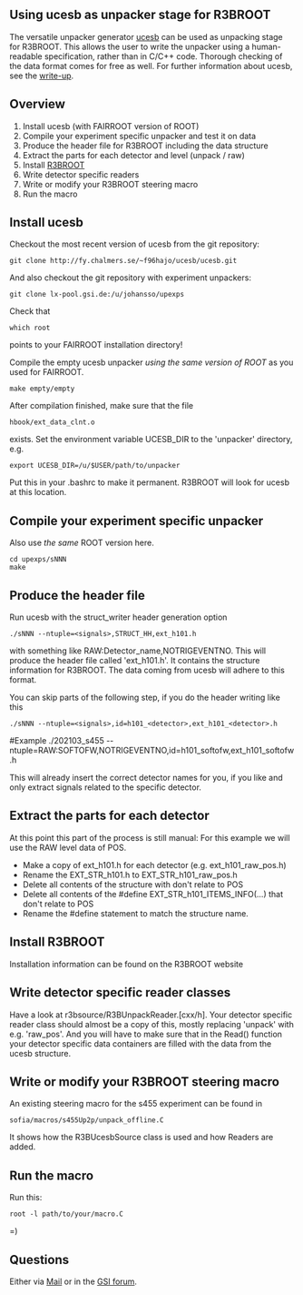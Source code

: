 Using ucesb as unpacker stage for R3BROOT
-----------------------------------------

The versatile unpacker generator [ucesb](http://fy.chalmers.se/~f96hajo/ucesb) can be used as unpacking stage for R3BROOT.
This allows the user to write the unpacker using a human-readable specification, rather than in C/C++ code.
Thorough checking of the data format comes for free as well.
For further information about ucesb, see the [write-up](http://fy.chalmers.se/~f96hajo/ucesb/ucesb_doc.pdf).

Overview
--------

1. Install ucesb (with FAIRROOT version of ROOT)
2. Compile your experiment specific unpacker and test it on data
3. Produce the header file for R3BROOT including the data structure
4. Extract the parts for each detector and level (unpack / raw)
5. Install [R3BROOT](https://www.r3broot.gsi.de)
6. Write detector specific readers
7. Write or modify your R3BROOT steering macro
8. Run the macro


Install ucesb
-------------

Checkout the most recent version of ucesb from the git repository:

    git clone http://fy.chalmers.se/~f96hajo/ucesb/ucesb.git

And also checkout the git repository with experiment unpackers:

    git clone lx-pool.gsi.de:/u/johansso/upexps

Check that

    which root

points to your FAIRROOT installation directory!

Compile the empty ucesb unpacker *using the same version of ROOT* as you used for FAIRROOT.

    make empty/empty

After compilation finished, make sure that the file

    hbook/ext_data_clnt.o

exists. Set the environment variable UCESB_DIR to the 'unpacker' directory, e.g.

    export UCESB_DIR=/u/$USER/path/to/unpacker

Put this in your .bashrc to make it permanent. R3BROOT will look for ucesb at this location.


Compile your experiment specific unpacker
-----------------------------------------

Also use *the same* ROOT version here.

    cd upexps/sNNN
    make


Produce the header file
-----------------------

Run ucesb with the struct_writer header generation option

    ./sNNN --ntuple=<signals>,STRUCT_HH,ext_h101.h

with <signals> something like RAW:Detector_name,NOTRIGEVENTNO.
This will produce the header file called 'ext_h101.h'.
It contains the structure information for R3BROOT.
The data coming from ucesb will adhere to this format.

You can skip parts of the following step, if you do the header writing like this

    ./sNNN --ntuple=<signals>,id=h101_<detector>,ext_h101_<detector>.h
#Example
    ./202103_s455 --ntuple=RAW:SOFTOFW,NOTRIGEVENTNO,id=h101_softofw,ext_h101_softofw.h

This will already insert the correct detector names for you, if you like and only extract signals related to the specific detector.


Extract the parts for each detector
-----------------------------------

At this point this part of the process is still manual:
For this example we will use the RAW level data of POS.

- Make a copy of ext\_h101.h for each detector (e.g. ext\_h101_raw_pos.h)
- Rename the EXT_STR_h101.h to EXT_STR_h101_raw_pos.h
- Delete all contents of the structure with don't relate to POS
- Delete all contents of the #define EXT_STR_h101_ITEMS_INFO(...) that don't relate to POS
- Rename the #define statement to match the structure name.

Install R3BROOT
---------------

Installation information can be found on the R3BROOT website


Write detector specific reader classes
--------------------------------------

Have a look at r3bsource/R3BUnpackReader.[cxx/h].
Your detector specific reader class should almost be a copy of this, mostly replacing 'unpack' with e.g. 'raw_pos'.
And you will have to make sure that in the Read() function your detector specific data containers are filled with the data from the ucesb structure.


Write or modify your R3BROOT steering macro
-------------------------------------------

An existing steering macro for the s455 experiment can be found in

    sofia/macros/s455Up2p/unpack_offline.C

It shows how the R3BUcesbSource class is used and how Readers are added.


Run the macro
-------------

Run this:

    root -l path/to/your/macro.C

=)

Questions
---------

Either via [Mail](mailto:b.loeher@gsi.de) or in the [GSI forum](https://forum.gsi.de/index.php?t=thread&frm_id=206&%).

